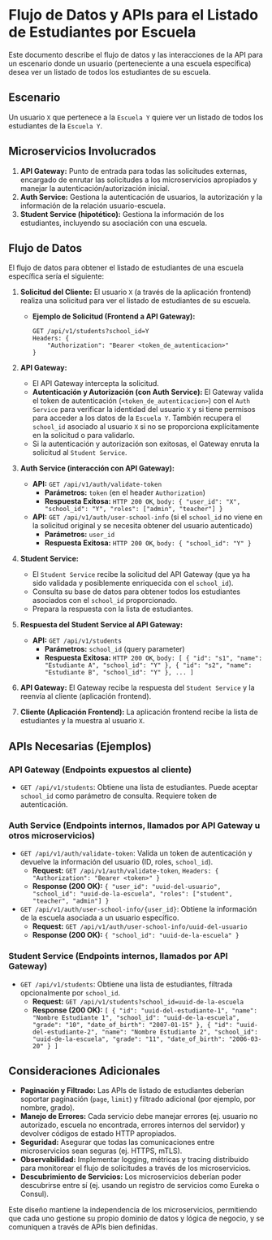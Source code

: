 # Flujo de Datos y APIs para el Listado de Estudiantes por Escuela

Este documento describe el flujo de datos y las interacciones de la API para un escenario donde un usuario (perteneciente a una escuela específica) desea ver un listado de todos los estudiantes de su escuela.

## Escenario

Un usuario `X` que pertenece a la `Escuela Y` quiere ver un listado de todos los estudiantes de la `Escuela Y`.

## Microservicios Involucrados

1.  **API Gateway:** Punto de entrada para todas las solicitudes externas, encargado de enrutar las solicitudes a los microservicios apropiados y manejar la autenticación/autorización inicial.
2.  **Auth Service:** Gestiona la autenticación de usuarios, la autorización y la información de la relación usuario-escuela.
3.  **Student Service (hipotético):** Gestiona la información de los estudiantes, incluyendo su asociación con una escuela.

## Flujo de Datos

El flujo de datos para obtener el listado de estudiantes de una escuela específica sería el siguiente:

1.  **Solicitud del Cliente:** El usuario `X` (a través de la aplicación frontend) realiza una solicitud para ver el listado de estudiantes de su escuela.
    *   **Ejemplo de Solicitud (Frontend a API Gateway):**
        ```
        GET /api/v1/students?school_id=Y
        Headers: {
            "Authorization": "Bearer <token_de_autenticacion>"
        }
        ```

2.  **API Gateway:**
    *   El API Gateway intercepta la solicitud.
    *   **Autenticación y Autorización (con Auth Service):** El Gateway valida el token de autenticación (`<token_de_autenticacion>`) con el `Auth Service` para verificar la identidad del usuario `X` y si tiene permisos para acceder a los datos de la `Escuela Y`. También recupera el `school_id` asociado al usuario `X` si no se proporciona explícitamente en la solicitud o para validarlo.
    *   Si la autenticación y autorización son exitosas, el Gateway enruta la solicitud al `Student Service`.

3.  **Auth Service (interacción con API Gateway):**
    *   **API:** `GET /api/v1/auth/validate-token`
        *   **Parámetros:** `token` (en el header `Authorization`)
        *   **Respuesta Exitosa:** `HTTP 200 OK`, `body: { "user_id": "X", "school_id": "Y", "roles": ["admin", "teacher"] }`
    *   **API:** `GET /api/v1/auth/user-school-info` (si el `school_id` no viene en la solicitud original y se necesita obtener del usuario autenticado)
        *   **Parámetros:** `user_id`
        *   **Respuesta Exitosa:** `HTTP 200 OK`, `body: { "school_id": "Y" }`

4.  **Student Service:**
    *   El `Student Service` recibe la solicitud del API Gateway (que ya ha sido validada y posiblemente enriquecida con el `school_id`).
    *   Consulta su base de datos para obtener todos los estudiantes asociados con el `school_id` proporcionado.
    *   Prepara la respuesta con la lista de estudiantes.

5.  **Respuesta del Student Service al API Gateway:**
    *   **API:** `GET /api/v1/students`
        *   **Parámetros:** `school_id` (query parameter)
        *   **Respuesta Exitosa:** `HTTP 200 OK`, `body: [ { "id": "s1", "name": "Estudiante A", "school_id": "Y" }, { "id": "s2", "name": "Estudiante B", "school_id": "Y" }, ... ]`

6.  **API Gateway:** El Gateway recibe la respuesta del `Student Service` y la reenvía al cliente (aplicación frontend).

7.  **Cliente (Aplicación Frontend):** La aplicación frontend recibe la lista de estudiantes y la muestra al usuario `X`.

## APIs Necesarias (Ejemplos)

### API Gateway (Endpoints expuestos al cliente)

*   `GET /api/v1/students`: Obtiene una lista de estudiantes. Puede aceptar `school_id` como parámetro de consulta. Requiere token de autenticación.

### Auth Service (Endpoints internos, llamados por API Gateway u otros microservicios)

*   `GET /api/v1/auth/validate-token`: Valida un token de autenticación y devuelve la información del usuario (ID, roles, `school_id`).
    *   **Request:** `GET /api/v1/auth/validate-token`, `Headers: { "Authorization": "Bearer <token>" }`
    *   **Response (200 OK):** `{
        "user_id": "uuid-del-usuario",
        "school_id": "uuid-de-la-escuela",
        "roles": ["student", "teacher", "admin"]
    }`
*   `GET /api/v1/auth/user-school-info/{user_id}`: Obtiene la información de la escuela asociada a un usuario específico.
    *   **Request:** `GET /api/v1/auth/user-school-info/uuid-del-usuario`
    *   **Response (200 OK):** `{
        "school_id": "uuid-de-la-escuela"
    }`

### Student Service (Endpoints internos, llamados por API Gateway)

*   `GET /api/v1/students`: Obtiene una lista de estudiantes, filtrada opcionalmente por `school_id`.
    *   **Request:** `GET /api/v1/students?school_id=uuid-de-la-escuela`
    *   **Response (200 OK):** `[
        {
            "id": "uuid-del-estudiante-1",
            "name": "Nombre Estudiante 1",
            "school_id": "uuid-de-la-escuela",
            "grade": "10",
            "date_of_birth": "2007-01-15"
        },
        {
            "id": "uuid-del-estudiante-2",
            "name": "Nombre Estudiante 2",
            "school_id": "uuid-de-la-escuela",
            "grade": "11",
            "date_of_birth": "2006-03-20"
        }
    ]`

## Consideraciones Adicionales

*   **Paginación y Filtrado:** Las APIs de listado de estudiantes deberían soportar paginación (`page`, `limit`) y filtrado adicional (por ejemplo, por nombre, grado).
*   **Manejo de Errores:** Cada servicio debe manejar errores (ej. usuario no autorizado, escuela no encontrada, errores internos del servidor) y devolver códigos de estado HTTP apropiados.
*   **Seguridad:** Asegurar que todas las comunicaciones entre microservicios sean seguras (ej. HTTPS, mTLS).
*   **Observabilidad:** Implementar logging, métricas y tracing distribuido para monitorear el flujo de solicitudes a través de los microservicios.
*   **Descubrimiento de Servicios:** Los microservicios deberían poder descubrirse entre sí (ej. usando un registro de servicios como Eureka o Consul).

Este diseño mantiene la independencia de los microservicios, permitiendo que cada uno gestione su propio dominio de datos y lógica de negocio, y se comuniquen a través de APIs bien definidas.